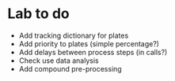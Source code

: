 # Lab to do

* Add tracking dictionary for plates
* Add priority to plates (simple percentage?)
* Add delays between process steps (in calls?)
* Check use data analysis
* Add compound pre-processing


